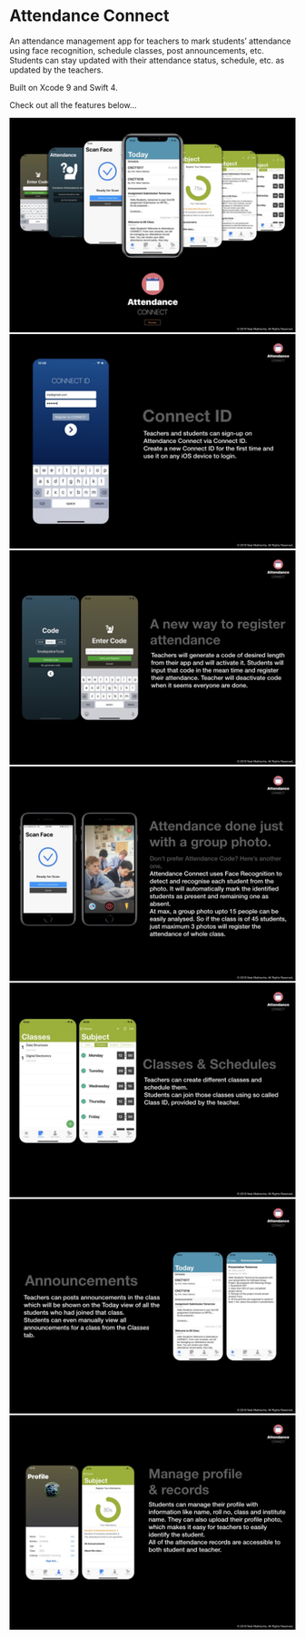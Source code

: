 # Attendance Connect
An attendance management app for teachers to mark students’ attendance using face recognition, schedule classes, post announcements, etc. Students can stay updated with their attendance status, schedule, etc. as updated by the teachers.

Built on Xcode 9 and Swift 4.

Check out all the features below...

![Attendance Connect - Title](https://raw.githubusercontent.com/neel-makhecha/AttendanceConnect/master/Readme_Images/1.jpg)
![Connect ID](https://raw.githubusercontent.com/neel-makhecha/AttendanceConnect/master/Readme_Images/2.jpg)
![A new way to register attendance](https://raw.githubusercontent.com/neel-makhecha/AttendanceConnect/master/Readme_Images/3.jpg)
![Attendance done, just with a group photo.](https://raw.githubusercontent.com/neel-makhecha/AttendanceConnect/master/Readme_Images/4.jpg)
![Classes & Schedules](https://raw.githubusercontent.com/neel-makhecha/AttendanceConnect/master/Readme_Images/5.jpg)
![Announcements](https://raw.githubusercontent.com/neel-makhecha/AttendanceConnect/master/Readme_Images/6.jpg)
![Managing Profiles & Records](https://raw.githubusercontent.com/neel-makhecha/AttendanceConnect/master/Readme_Images/7.jpg)
